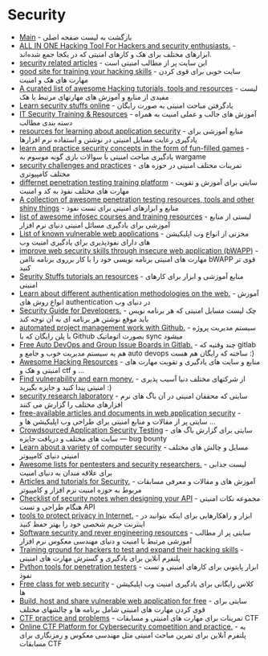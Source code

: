 # Security 

- [Main](./README.md) - بازگشت به لیست صفحه اصلی
- [ALL IN ONE Hacking Tool For Hackers and security enthusiasts.](https://github.com/Z4nzu/hackingtool) - ابزارهای مختلف برای هک و کارهای امنیتی که در یکجا جمع شده‌اند.
- [security related articles](http://null-byte.wonderhowto.com) - این سایت پر از مطالب امنیتی است
- [good site for training your hacking skills](http://root-me.org) - سایت خوبی برای قوی کردن مهارت های هک و امنیت
- [A curated list of awesome Hacking tutorials, tools and resources](http://github.com/carpedm20/awesome-hacking) - لیست مفیدی از منابع و آموزش های مهارتهای مرتبط با هک
- [Learn security stuffs online](https://www.cybrary.it) - یادگرفتن مباحث امنیتی به صورت رایگان
- [IT Security Training & Resources](http://resources.infosecinstitute.com) - آموزش های جالب و عملی امنیت به همراه دسته بندی مطالب
- [resources for learning about application security](http://github.com/paragonie/awesome-appsec) - منابع آموزشی برای یادگیری رعایت مسایل امنیتی در نوشتن و استفاده نرم افزارها
- [learn and practice security concepts in the form of fun-filled games](http://overthewire.org/wargames) - یادگیری مباحث امنیتی با سوالات بازی گونه موسوم به wargame
- [security challenges and practices](http://hackthis.co.uk) - تمرینات مختلف امنیتی در حوزه های مختلف کامپیوتری
- [differnet penetration testing training platform](http://w3challs.com) - سایتی برای آموزش و تقویت مهارت های مختلف نفوذ به کد و امنیت
- [A collection of awesome penetration testing resources, tools and other shiny things](http://github.com/enaqx/awesome-pentest) - منابع و ابزارهای امنیتی برای تست نفوذ 
- [list of awesome infosec courses and training resources](http://github.com/onlurking/awesome-infosec) - لیستی از منابع آموزشی برای یادگیری مسائل امنیتی دنیای نرم افزار
- [List of known vulnerable web applications](http://github.com/OWASP/OWASP-VWAD) - مخزنی از  انواع وب اپلیکیشن های دارای نفوذپذیری برای یادگیری امنیت وب
- [improve web security skills through insecure web application (bWAPP)](http://itsecgames.com) - مهارت های امنیتی برنامه نویسی خود را با کار برروی برنامه ناامن bWAPP قوی تر کنید
- [Seurity Stuffs tutorials an resources](http://fuzzysecurity.com) - منابع آموزشی و ابزار برای کارهای امنیتی
- [Learn about different authentication methodologies on the web.](http://github.com/teesloane/Auth-Boss) - آموزش انواع روش های authentication در دنیای وب
- [Security Guide for Developers.](http://github.com/FallibleInc/security-guide-for-developers) - چک لیست مسایل امنیتی که هر برنامه نویس باید موقع نوشتن هر برنامه ای به آن توجه کند
- [automated project management work with Github.](http://waffle.io) - سیستم مدیریت پروژه با پلن رایگان که با Github بصورت اتوماتیک sync میشود
- [Free Auto DevOps and Group Issue Boards in Gitlab.](http://gitlab.com) - چند وقتیه که gitlab هم یه سیستم مدیریت خوب و جامع و auto devops ساخته که رایگان هم هست :)
- [Awesome Hacking Resources](http://github.com/vitalysim/Awesome-Hacking-Resources) - منابع و سایت های یادگیری و تقویت مهارت های امنیتی و هک و ctf و ...
- [Find vulnerability and earn money.](http://hackerone.com) - از شرکتهای مختلف دنیا آسیب پذیری امنیتی پیدا کنید و جایزه بگیرید :)
- [security research laboratory](http://vulnerability-lab.com) - سایتی که محققان امنیتی در آن باگ های نرم افزارهای مختلف را گزارش می کنند
- [free-available articles and documents in web application security](http://owasp.org) - سایتی پر از مقالات و منابع امنیتی برای طراحی وب اپلیکیشن ها و ...
- [Crowdsourced Application Security Testing](http://bugcrowd.com) - سایتی برای گزارش باگ های سایت های مختلف و دریافت جایزه — bug bounty
- [Learn about a variety of computer security](http://exploit-exercises.com) - مسایل و چالش های مختلف امنیتی دنیای کامپیوتر 
- [Awesome lists for pentesters and security researchers.](http://github.com/Hack-with-Github/Awesome-Hacking) - لیست جذابی برای علاقه مندان به دنیای امنیت
- [Articles and tutorials for Security.](http://0x00sec.org) - آموزش های و مقالات و معرفی مسابقات مربوط به حوزه امنیت نرم افزار و کامپیوتر 
- [Checklist of security notes when designing your API](http://github.com/shieldfy/API-Security-Checklist) - مجموعه نکات امنیتی هنگام طراحی و تست API
- [tools to protect privacy in Internet.](http://privacytools.io) - ابزار و راهکارهایی برای اینکه بتوانید در اینترنت حریم شخصی خود را بهتر حفظ کنید
- [Software security and rever engineering resources](http://opensecuritytraining.info) - سایتی پر از مطالب آموزشی مرتبط با امنیت و دنیای مهندسی معکوس نرم افزار
- [Training ground for hackers to test and expand their hacking skills](http://hackthissite.org) - پلتفرم آنلاین برای یادگیری و گسترش مهارت های امنیتی
- [Python tools for penetration testers](http://github.com/dloss/python-pentest-tools) -    ابزار پایتونی برای کارهای امنیتی و تست نفوذ
- [Free class for web security](http://github.com/Hacker0x01/hacker101) - کلاس رایگانی برای یادگیری امنیت وب اپلیکیشن ها
- [Build, host and share vulnerable web application for free](https://hack.me) - سایتی برای قوی کردن مهارت های امنیتی شامل برنامه ها و چالشهای مختلف
- [CTF practice and problems](http://ctflearn.com) - تمرینات برای مهارت های امنیتی و مسابقات CTF
- [Online CTF Platform for Cybersecurity competition and practice.](https://picoctf.org) -  یه پلتفرم آنلاین برای تمرین مباحث امنیتی مثل مهندسی معکوس و رمزنگاری برای مسابقات CTF
